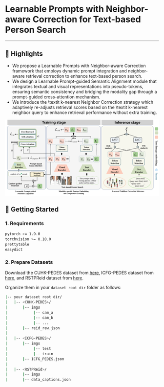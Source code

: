 # Learnable Prompts with Neighbor-aware Correction for Text-based Person Search

---

## 🌟 Highlights
- We propose a Learnable Prompts with Neighbor-aware Correction framework that employs dynamic prompt integration and neighbor-aware retrieval correction to enhance text-based person search.
- We design a Learnable Prompt-guided Semantic Alignment module that integrates textual and visual representations into pseudo-tokens, ensuring semantic consistency and bridging the modality gap through a prompt-guided cross-attention mechanism.
- We introduce the \textit k-nearest Neighbor Correction strategy which adaptively re-adjusts retrieval scores based on the \textit k-nearest neighbor query to enhance retrieval performance without extra training.

![LPNC Framework](image/LPNC.png)


## 🚀 Getting Started
### 1. Requirements
```bash
pytorch >= 1.9.0
torchvision >= 0.10.0
prettytable
easydict
```


### 2. Prepare Datasets

Download the CUHK-PEDES dataset from [here](https://github.com/ShuangLI59/Person-Search-with-Natural-Language-Description), ICFG-PEDES dataset from [here](https://github.com/ShuangLI59/Person-Search-with-Natural-Language-Description), and RSTPReid dataset from [here](https://github.com/NjtechCVLab/RSTPReid-Dataset).

Organize them in your `dataset root dir` folder as follows:

```bash
|-- your dataset root dir/
|   |-- <CUHK-PEDES>/
|       |-- imgs
|            |-- cam_a
|            |-- cam_b
|            |-- ...
|       |-- reid_raw.json
|
|   |-- <ICFG-PEDES>/
|       |-- imgs
|            |-- test
|            |-- train
|       |-- ICFG_PEDES.json
|
|   |-- <RSTPReid>/
|       |-- imgs
|       |-- data_captions.json



